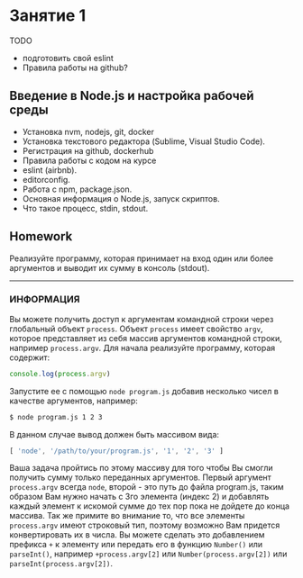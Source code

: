 # Занятие 1

TODO
 - подготовить свой eslint
 - Правила работы на github?


## Введение в Node.js и настройка рабочей среды  
 - Установка nvm, nodejs, git, docker  
 - Установка текстового редактора (Sublime, Visual Studio Code).  
 - Регистрация на github, dockerhub  
 - Правила работы с кодом на курсе
  - eslint (airbnb).  
  - editorconfig.  
 - Работа с npm, package.json.  
 - Основная информация о Node.js, запуск скриптов.  
 - Что такое процесс, stdin, stdout.  


## Homework

Реализуйте программу, которая принимает на вход один или более аргументов и выводит их сумму в консоль (stdout).

----------------------------------------------------------------------
### ИНФОРМАЦИЯ
Вы можете получить доступ к аргументам командной строки через глобальный объект `process`. Объект `process` имеет свойство `argv`, которое представляет из себя массив аргументов командной строки, например `process.argv`.
Для начала реализуйте программу, которая содержит:

```js
console.log(process.argv)
```

Запустите ее с помощью `node program.js` добавив несколько чисел в качестве аргументов, например:

```sh
$ node program.js 1 2 3
```
В данном случае вывод должен быть массивом вида:

```js
[ 'node', '/path/to/your/program.js', '1', '2', '3' ]
```
Ваша задача пройтись по этому массиву для того чтобы Вы смогли получить сумму только переданных аргументов. Первый аргумент `process.argv` всегда `node`, второй - это путь до файла program.js, таким образом Вам нужно начать с 3го элемента (индекс 2) и добавлять каждый элемент к искомой сумме до тех пор пока не дойдете до конца массива.
Так же примите во внимание то, что все элементы `process.argv` имеют строковый тип, поэтому возможно Вам придется конвертировать их в числа. Вы можете сделать это добавлением префикса `+` к элементу или передать его в функцию `Number()` или `parseInt()`, например  `+process.argv[2]` или `Number(process.argv[2])` или `parseInt(process.argv[2])`.


